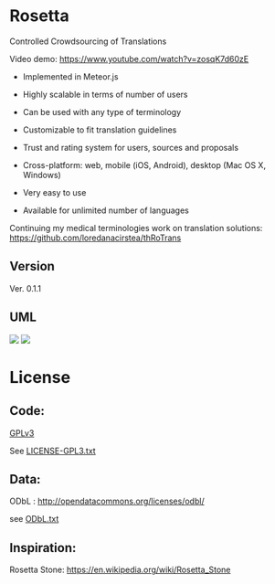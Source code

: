 Rosetta
=========

Controlled Crowdsourcing of Translations

Video demo: https://www.youtube.com/watch?v=zosqK7d60zE


+ Implemented in Meteor.js

+ Highly scalable in terms of number of users

+ Can be used with any type of terminology

+ Customizable to fit translation guidelines

+ Trust and rating system for users, sources and proposals

+ Cross-platform: web, mobile (iOS, Android), desktop (Mac OS X, Windows)

+ Very easy to use

+ Available for unlimited number of languages


Continuing my medical terminologies work on translation solutions: https://github.com/loredanacirstea/thRoTrans

Version
--------

Ver. 0.1.1


UML
--------


![](http://cdn.rawgit.com/loredanacirstea/rosetta/master/public/docs/TranslationSequenceDiagram.svg)
![](http://cdn.rawgit.com/loredanacirstea/rosetta/master/public/docs/TranslationDBDiagram.svg)

License
=========

Code:
----

[GPLv3](http://www.gnu.org/copyleft/gpl.html)

See [LICENSE-GPL3.txt](/LICENSE-GPL3.txt)


Data:
----

ODbL : http://opendatacommons.org/licenses/odbl/

see [ODbL.txt](/ODbL.txt)


Inspiration:
---------

Rosetta Stone: https://en.wikipedia.org/wiki/Rosetta_Stone
